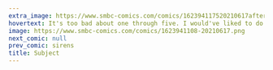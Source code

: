 ```yaml
---
extra_image: https://www.smbc-comics.com/comics/162394117520210617after.png
hovertext: It's too bad about one through five. I would've liked to do more experiments.
image: https://www.smbc-comics.com/comics/1623941108-20210617.png
next_comic: null
prev_comic: sirens
title: Subject
---
```


